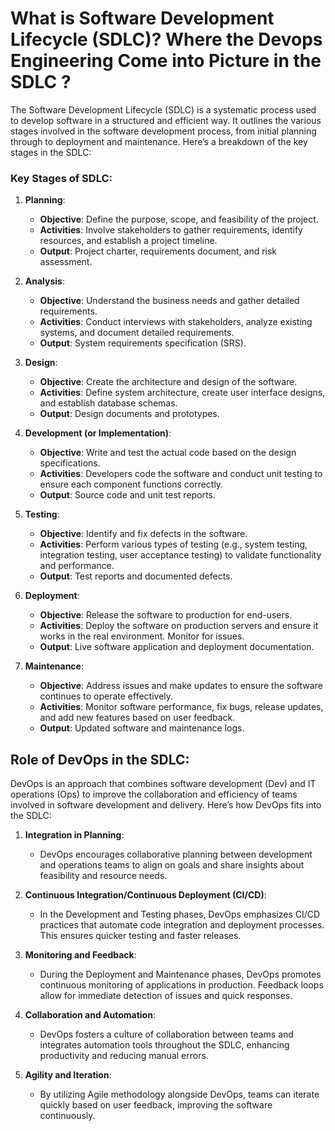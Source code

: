 # What is Software Development Lifecycle (SDLC)? Where the Devops Engineering Come into Picture in the SDLC ?


The Software Development Lifecycle (SDLC) is a systematic process used to develop software in a structured and efficient way. It outlines the various stages involved in the software development process, from initial planning through to deployment and maintenance. Here’s a breakdown of the key stages in the SDLC:

### Key Stages of SDLC:

1. **Planning**: 
   - **Objective**: Define the purpose, scope, and feasibility of the project.
   - **Activities**: Involve stakeholders to gather requirements, identify resources, and establish a project timeline.
   - **Output**: Project charter, requirements document, and risk assessment.

2. **Analysis**: 
   - **Objective**: Understand the business needs and gather detailed requirements.
   - **Activities**: Conduct interviews with stakeholders, analyze existing systems, and document detailed requirements.
   - **Output**: System requirements specification (SRS).

3. **Design**: 
   - **Objective**: Create the architecture and design of the software.
   - **Activities**: Define system architecture, create user interface designs, and establish database schemas.
   - **Output**: Design documents and prototypes.

4. **Development (or Implementation)**: 
   - **Objective**: Write and test the actual code based on the design specifications.
   - **Activities**: Developers code the software and conduct unit testing to ensure each component functions correctly.
   - **Output**: Source code and unit test reports.

5. **Testing**: 
   - **Objective**: Identify and fix defects in the software.
   - **Activities**: Perform various types of testing (e.g., system testing, integration testing, user acceptance testing) to validate functionality and performance.
   - **Output**: Test reports and documented defects.

6. **Deployment**: 
   - **Objective**: Release the software to production for end-users.
   - **Activities**: Deploy the software on production servers and ensure it works in the real environment. Monitor for issues.
   - **Output**: Live software application and deployment documentation.

7. **Maintenance**: 
   - **Objective**: Address issues and make updates to ensure the software continues to operate effectively.
   - **Activities**: Monitor software performance, fix bugs, release updates, and add new features based on user feedback.
   - **Output**: Updated software and maintenance logs.

## Role of DevOps in the SDLC:

DevOps is an approach that combines software development (Dev) and IT operations (Ops) to improve the collaboration and efficiency of teams involved in software development and delivery. Here’s how DevOps fits into the SDLC:

1. **Integration in Planning**:
   - DevOps encourages collaborative planning between development and operations teams to align on goals and share insights about feasibility and resource needs.

2. **Continuous Integration/Continuous Deployment (CI/CD)**:
   - In the Development and Testing phases, DevOps emphasizes CI/CD practices that automate code integration and deployment processes. This ensures quicker testing and faster releases.

3. **Monitoring and Feedback**:
   - During the Deployment and Maintenance phases, DevOps promotes continuous monitoring of applications in production. Feedback loops allow for immediate detection of issues and quick responses.

4. **Collaboration and Automation**:
   - DevOps fosters a culture of collaboration between teams and integrates automation tools throughout the SDLC, enhancing productivity and reducing manual errors.

5. **Agility and Iteration**:
   - By utilizing Agile methodology alongside DevOps, teams can iterate quickly based on user feedback, improving the software continuously.
